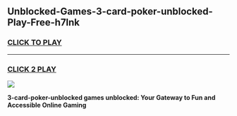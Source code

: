
## Unblocked-Games-3-card-poker-unblocked-Play-Free-h7lnk
<h3>
<a href="https://premium76.site?title=3-card-poker-unblocked&ref=18A1">CLICK TO PLAY</a></h3>
<hr>

<h3>
<a href="https://premium76.site?title=3-card-poker-unblocked&ref=18A1">CLICK 2 PLAY</a>
  
</h3>

<a href="https://premium76.site?title=3-card-poker-unblocked&ref=18A1"><img src="https://clearcache.store/games.png"></a>


**3-card-poker-unblocked games unblocked: Your Gateway to Fun and Accessible Online Gaming**

